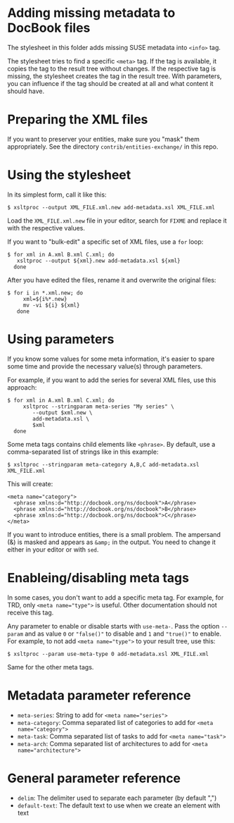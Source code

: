 # Adding missing metadata to DocBook files

The stylesheet in this folder adds missing SUSE metadata into `<info>` tag.

The stylesheet tries to find a specific `<meta>` tag.
If the tag is available, it copies the tag to the result tree without changes.
If the respective tag is missing, the stylesheet creates the tag in the
result tree. With parameters, you can influence if the tag should be created
at all and what content it should have.


# Preparing the XML files

If you want to preserver your entities, make sure you "mask" them appropriately.
See the directory `contrib/entities-exchange/` in this repo.


# Using the stylesheet

In its simplest form, call it like this:

    $ xsltproc --output XML_FILE.xml.new add-metadata.xsl XML_FILE.xml

Load the `XML_FILE.xml.new` file in your editor, search for `FIXME` and
replace it with the respective values.

If you want to "bulk-edit" a specific set of XML files, use a `for` loop:

    $ for xml in A.xml B.xml C.xml; do
       xsltproc --output ${xml}.new add-metadata.xsl ${xml}
      done

After you have edited the files, rename it and overwrite the original files:

    $ for i in *.xml.new; do
         xml=${i%*.new}
         mv -vi ${i} ${xml}
       done


# Using parameters

If you know some values for some meta information, it's easier to spare some
time and provide the necessary value(s) through parameters.

For example, if you want to add the series for several XML files, use this
approach:

    $ for xml in A.xml B.xml C.xml; do
         xsltproc --stringparam meta-series "My series" \
            --output $xml.new \
            add-metadata.xsl \
            $xml
      done

Some meta tags contains child elements like `<phrase>`. By default, use a comma-separated list of strings like in this example:

    $ xsltproc --stringparam meta-category A,B,C add-metadata.xsl XML_FILE.xml

This will create:

    <meta name="category">
      <phrase xmlns:d="http://docbook.org/ns/docbook">A</phrase>
      <phrase xmlns:d="http://docbook.org/ns/docbook">B</phrase>
      <phrase xmlns:d="http://docbook.org/ns/docbook">C</phrase>
    </meta>

If you want to introduce entities, there is a small problem. The ampersand (&)
is masked and appears as `&amp;` in the output.
You need to change it either in your editor or with `sed`.


# Enableing/disabling meta tags

In some cases, you don't want to add a specific meta tag. For example, for TRD, only `<meta name="type">` is useful. Other documentation should not receive this tag.

Any parameter to enable or disable starts with `use-meta-`. Pass the option `--param` and as value `0` or `"false()"` to disable and `1` and `"true()"`
to enable. For example, to not add `<meta name="type">` to your result tree,
use this:

    $ xsltproc --param use-meta-type 0 add-metadata.xsl XML_FILE.xml

Same for the other meta tags.


# Metadata parameter reference

* `meta-series`: String to add for `<meta name="series">`
* `meta-category`: Comma separated list of categories to add for `<meta name="category">`
* `meta-task`: Comma separated list of tasks to add for `<meta name="task">`
* `meta-arch`: Comma separated list of architectures to add for `<meta name="architecture">`


# General parameter reference
* `delim`: The delimiter used to separate each parameter (by default ",")
* `default-text`: The default text to use when we create an element with text
